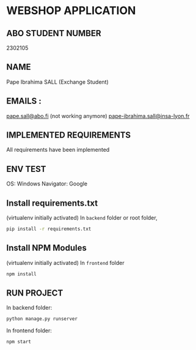 # WEBSHOP APPLICATION

## ABO STUDENT NUMBER
2302105

## NAME
Pape Ibrahima SALL (Exchange Student)

## EMAILS : 
pape.sall@abo.fi (not working anymore)
pape-ibrahima.sall@insa-lyon.fr 

## IMPLEMENTED REQUIREMENTS 
All requirements have been implemented


## ENV TEST
OS: Windows
Navigator: Google

## Install requirements.txt
(virtualenv initially activated) In `backend` folder or root folder, 
```bash
pip install -r requirements.txt
```

## Install NPM Modules
(virtualenv initially activated) In `frontend` folder

```sh
npm install
```

## RUN PROJECT
In backend folder:
```bash
python manage.py runserver    
```
In frontend folder:
```bash
npm start  
```